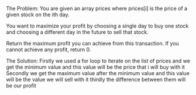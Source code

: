The Problem:
You are given an array prices where prices[i] is the price of a given stock on the ith day.

You want to maximize your profit by choosing a single day to buy one stock and choosing a different day in the future to sell that stock.

Return the maximum profit you can achieve from this transaction. If you cannot achieve any profit, return 0.

The Solution:
Firstly we used a for loop to iterate on the list of prices and we get the minimum value and this value will be the price that i will buy with it
Secondly we get the maximum value after the minimum value and this value will be the value we will sell with it 
thirdly the difference between them will be our profit 

